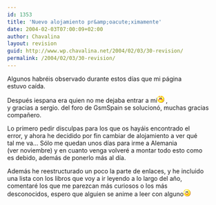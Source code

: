 ```yaml
---
id: 1353
title: 'Nuevo alojamiento pr&amp;oacute;ximamente'
date: 2004-02-03T07:00:09+02:00
author: Chavalina
layout: revision
guid: http://www.wp.chavalina.net/2004/02/03/30-revision/
permalink: /2004/02/03/30-revision/
---
```

Algunos habréis observado durante estos días que mi página  
estuvo caída.

Después iespana era quien no me dejaba entrar a mi![emo](/imagenes/emoticonos/enfadado.gif) ,  
y gracias a <span class="alguien">sergio.</span> del foro de GsmSpain se solucionó, muchas gracias compañero.

Lo primero pedir disculpas para los que os hayáis encontrado el  
error, y ahora he decidido por fin cambiar de alojamiento a ver qué  
tal me va… Sólo me quedan unos días para irme a Alemania  
(ver noviembre) y en cuanto venga volveré a montar todo esto como  
es debido, además de ponerlo más al día. 

Además he reestructurado un poco la parte de enlaces, y he incluido  
una lista con los libros que voy a ir leyendo a lo largo del año,  
comentaré los que me parezcan más curiosos o los más  
desconocidos, espero que alguien se anime a leer con alguno![emo](/imagenes/emoticonos/sonrisa.gif)